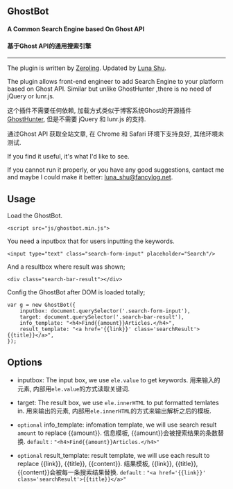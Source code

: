 GhostBot
---
#### A Common Search Engine based On Ghost API
#### 基于Ghost API的通用搜索引擎
---
The plugin is written by [Zeroling](http://www.zeroling.com).
Updated by [Luna Shu](https://luna.fancylog.net).

The plugin allows front-end engineer to add Search Engine to your platform based on Ghost API. Similar but unlike GhostHunter ,there is no need of jQuery or lunr.js.

这个插件不需要任何依赖, 加载方式类似于博客系统Ghost的开源插件[GhostHunter](https://github.com/i11ume/ghostHunter/), 但是不需要 jQuery 和 lunr.js 的支持.

通过Ghost API 获取全站文章, 在 Chrome 和 Safari 环境下支持良好, 其他环境未测试.

If you find it useful, it's what I'd like to see.

If you cannot run it properly, or you have any good suggestions, cantact me and maybe I could make it better: <luna_shu@fancylog.net>.

Usage
---
Load the GhostBot.

```
<script src="js/ghostbot.min.js">	
```

You need a inputbox that for users inputting the keywords.

```
<input type="text" class="search-form-input" placeholder="Search"/>
```

And a resultbox where result was shown;

```
<div class="search-bar-result"></div>
```
Config the GhostBot after DOM is loaded totally;

```
var g = new GhostBot({
	inputbox: document.querySelector('.search-form-input'),
	target: document.querySelector('.search-bar-result'),
	info_template: "<h4>Find{{amount}}Articles.</h4>",
    result_template: "<a href='{{link}}' class='searchResult'>{{title}}</a>",
});
```

Options
---
- inputbox: The input box, we use `ele.value` to get keywords.  用来输入的元素, 内部用`ele.value`的方式读取关键词.

- target: The result box, we use `ele.innerHTML` to put formatted temlates in.  用来输出的元素, 内部用`ele.innerHTML`的方式来输出解析之后的模板.

- `optional` info_template: infomation template, we will use search result `amount` to replace {{amount}}.  信息模板, {{amount}}会被搜索结果的条数替换.
`default` : `"<h4>Find{{amount}}Articles.</h4>"`

- `optional` result_template: result template, we will use each result to replace {{link}}, {{title}}, {{content}}.   结果模板, {{link}}, {{title}}, {{content}}会被每一条搜索结果替换.
`default` : `"<a href='{{link}}' class='searchResult'>{{title}}</a>"`

